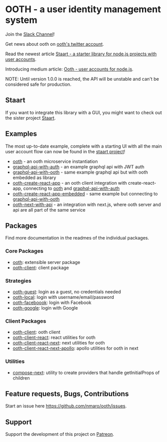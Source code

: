 # OOTH - a user identity management system

Join the [Slack Channel](https://ooth.slack.com/)!

Get news about ooth on [ooth's twitter account](https://twitter.com/oothjs).

Read the newest article [Staart - a starter library for node.js projects with user accounts](https://medium.com/@nmaro/staart-a-starter-library-for-node-js-projects-with-user-accounts-d1328b46a59).

Introducing medium article: [Ooth - user accounts for node.js](https://medium.com/the-ideal-system/ooth-user-accounts-for-node-js-93cfcd28ed1a#.97kyfg4xg).

NOTE: Until version 1.0.0 is reached, the API will be unstable and can't be considered safe for production.

## Staart

If you want to integrate this library with a GUI, you might want to check out the sister project [Staart](https://github.com/nmaro/staart).

## Examples

The most up-to-date example, complete with a starting UI with all the main user account flow can now be found in the [staart project](https://github.com/nmaro/staart)!

* [ooth](examples/ooth) - an ooth microservice instantiation
* [graphql-api-with-auth](examples/graphql-api-with-auth) - an example graphql api with JWT auth
* [graphql-api-with-ooth](examples/graphql-api-with-ooth) - same example graphql api but with ooth embedded as library
* [ooth-create-react-app](examples/ooth-create-react-app) - an ooth client integration with create-react-app, connecting to [ooth](examples/ooth) and [graphql-api-with-auth](examples/graphql-api-with-auth)
* [ooth-create-react-app-embedded](examples/ooth-create-react-app-embedded) - same example but connecting to [graphql-api-with-ooth](examples/graphql-api-with-ooth)
* [ooth-next-with-api](examples/ooth-next-with-api) - an integration with next.js, where ooth server and api are all part of the same service

## Packages

Find more documentation in the readmes of the individual packages.

### Core Packages

* [ooth](packages/ooth): extensible server package
* [ooth-client](packages/ooth-client): client package

### Strategies

* [ooth-guest](packages/ooth-guest): login as a guest, no credentials needed
* [ooth-local](packages/ooth-local): login with username/email/password
* [ooth-faceboook](packages/ooth-facebook): login with Facebook
* [ooth-google](packages/ooth-google): login with Google

### Client Packages

* [ooth-client](packages/ooth-client): ooth client
* [ooth-client-react](packages/ooth-client-react): react utilities for ooth
* [ooth-client-react-next](packages/ooth-client-react-next): next utilities for ooth
* [ooth-client-react-next-apollo](packages/ooth-client-react-next-apollo): apollo utilities for ooth in next

### Utilities

* [compose-next](packages/compose-next): utility to create providers that handle getInitialProps of children

## Feature requests, Bugs, Contributions

Start an issue here https://github.com/nmaro/ooth/issues.

## Support

Support the development of this project on [Patreon](https://www.patreon.com/nmaro).
